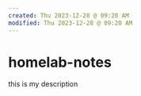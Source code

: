 ```yaml
---
created: Thu 2023-12-28 @ 09:20 AM
modified: Thu 2023-12-28 @ 09:20 AM
---
```

# homelab-notes
 this is my description
